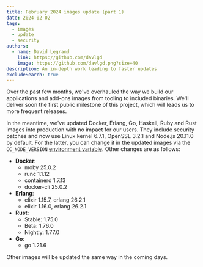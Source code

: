 ```yaml
---
title: February 2024 images update (part 1)
date: 2024-02-02
tags:
  - images
  - update
  - security
authors:
  - name: David Legrand
    link: https://github.com/davlgd
    image: https://github.com/davlgd.png?size=40
description: An in-depth work leading to faster updates
excludeSearch: true
---
```


Over the past few months, we've overhauled the way we build our applications and add-ons images from tooling to included binaries. We'll deliver soon the first public milestone of this project, which will leads us to more frequent releases.

In the meantime, we've updated Docker, Erlang, Go, Haskell, Ruby and Rust images into production with no impact for our users. They include security patches and now use Linux kernel 6.7.1, OpenSSL 3.2.1 and Node.js 20.11.0 by default. For the latter, you can change it in the updated images via the `CC_NODE_VERSION` [environment variable](/doc/reference/reference-environment-variables/#commons-to-all-applications). Other changes are as follows:

- **Docker**:
  - moby 25.0.2
  - runc 1.1.12
  - containerd 1.7.13
  - docker-cli 25.0.2
- **Erlang**:
  - elixir 1.15.7, erlang 26.2.1
  - elixir 1.16.0, erlang 26.2.1
- **Rust**:
  - Stable: 1.75.0
  - Beta: 1.76.0
  - Nightly: 1.77.0
- **Go**:
  - go 1.21.6

Other images will be updated the same way in the coming days.

